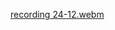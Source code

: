 
[recording 24-12.webm](https://github.com/user-attachments/assets/67e710dd-3823-40c8-885c-18edf3b30590)
